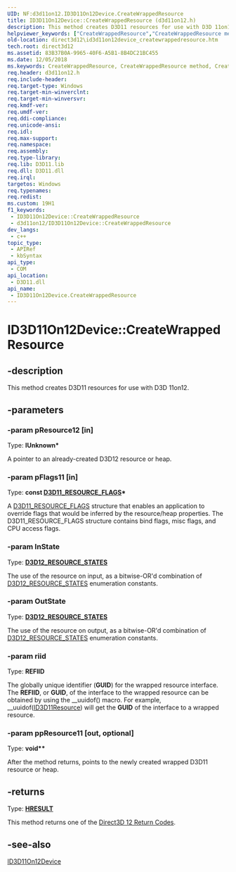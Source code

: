 ```yaml
---
UID: NF:d3d11on12.ID3D11On12Device.CreateWrappedResource
title: ID3D11On12Device::CreateWrappedResource (d3d11on12.h)
description: This method creates D3D11 resources for use with D3D 11on12.
helpviewer_keywords: ["CreateWrappedResource","CreateWrappedResource method","CreateWrappedResource method","ID3D11On12Device interface","ID3D11On12Device interface","CreateWrappedResource method","ID3D11On12Device.CreateWrappedResource","ID3D11On12Device::CreateWrappedResource","d3d11on12/ID3D11On12Device::CreateWrappedResource","direct3d12.id3d11on12device_createwrappedresource"]
old-location: direct3d12\id3d11on12device_createwrappedresource.htm
tech.root: direct3d12
ms.assetid: 83B37B0A-9965-40F6-A5B1-8B4DC21BC455
ms.date: 12/05/2018
ms.keywords: CreateWrappedResource, CreateWrappedResource method, CreateWrappedResource method,ID3D11On12Device interface, ID3D11On12Device interface,CreateWrappedResource method, ID3D11On12Device.CreateWrappedResource, ID3D11On12Device::CreateWrappedResource, d3d11on12/ID3D11On12Device::CreateWrappedResource, direct3d12.id3d11on12device_createwrappedresource
req.header: d3d11on12.h
req.include-header: 
req.target-type: Windows
req.target-min-winverclnt: 
req.target-min-winversvr: 
req.kmdf-ver: 
req.umdf-ver: 
req.ddi-compliance: 
req.unicode-ansi: 
req.idl: 
req.max-support: 
req.namespace: 
req.assembly: 
req.type-library: 
req.lib: D3D11.lib
req.dll: D3D11.dll
req.irql: 
targetos: Windows
req.typenames: 
req.redist: 
ms.custom: 19H1
f1_keywords:
 - ID3D11On12Device::CreateWrappedResource
 - d3d11on12/ID3D11On12Device::CreateWrappedResource
dev_langs:
 - c++
topic_type:
 - APIRef
 - kbSyntax
api_type:
 - COM
api_location:
 - D3D11.dll
api_name:
 - ID3D11On12Device.CreateWrappedResource
---
```


# ID3D11On12Device::CreateWrappedResource


## -description

This method creates D3D11 resources for use with D3D 11on12.

## -parameters

### -param pResource12 [in]

Type: <b>IUnknown*</b>

A pointer to an already-created D3D12 resource or heap.

### -param pFlags11 [in]

Type: <b>const <a href="/windows/desktop/api/d3d11on12/ns-d3d11on12-d3d11_resource_flags">D3D11_RESOURCE_FLAGS</a>*</b>

A <a href="/windows/desktop/api/d3d11on12/ns-d3d11on12-d3d11_resource_flags">D3D11_RESOURCE_FLAGS</a> structure that enables an application to override flags that would be inferred by the resource/heap properties.
              The D3D11_RESOURCE_FLAGS structure contains bind flags, misc flags, and CPU access flags.

### -param InState

Type: <b><a href="/windows/desktop/api/d3d12/ne-d3d12-d3d12_resource_states">D3D12_RESOURCE_STATES</a></b>

The use of the resource on input, as a bitwise-OR'd combination of <a href="/windows/desktop/api/d3d12/ne-d3d12-d3d12_resource_states">D3D12_RESOURCE_STATES</a> enumeration constants.

### -param OutState

Type: <b><a href="/windows/desktop/api/d3d12/ne-d3d12-d3d12_resource_states">D3D12_RESOURCE_STATES</a></b>

The use of the resource on output, as a bitwise-OR'd combination of <a href="/windows/desktop/api/d3d12/ne-d3d12-d3d12_resource_states">D3D12_RESOURCE_STATES</a> enumeration constants.

### -param riid

Type: <b>REFIID</b>

The globally unique identifier (<b>GUID</b>) for the wrapped resource interface.
            The <b>REFIID</b>, or <b>GUID</b>, of the interface to the wrapped resource can be obtained by using the __uuidof() macro.
            For example, __uuidof(<a href="/windows/desktop/api/d3d11/nn-d3d11-id3d11resource">ID3D11Resource</a>) will get the <b>GUID</b> of the interface to a wrapped resource.

### -param ppResource11 [out, optional]

Type: <b>void**</b>

After the method returns, points to the newly created wrapped D3D11 resource or heap.

## -returns

Type: <b><a href="/windows/win32/com/structure-of-com-error-codes">HRESULT</a></b>

This method returns one of the <a href="/windows/desktop/direct3d12/d3d12-graphics-reference-returnvalues">Direct3D 12 Return Codes</a>.

## -see-also

<a href="/windows/desktop/api/d3d11on12/nn-d3d11on12-id3d11on12device">ID3D11On12Device</a>